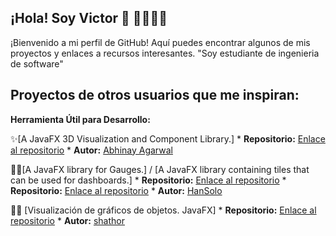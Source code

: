## ¡Hola! Soy Victor 👋 👨‍💻👩‍🎓
¡Bienvenido a mi perfil de GitHub! Aquí puedes encontrar algunos de mis proyectos y enlaces a recursos interesantes. "Soy estudiante de ingenieria de software"

## Proyectos de otros usuarios que me inspiran:

**Herramienta Útil para Desarrollo:**

✨[A JavaFX 3D Visualization and Component Library.]
    * **Repositorio:** [Enlace al repositorio](https://github.com/FXyz/FXyz)
    * **Autor:** [Abhinay Agarwal](https://github.com/abhinayagarwal)

🤠🔫[A JavaFX library for Gauges.] / [A JavaFX library containing tiles that can be used for dashboards.]
    * **Repositorio:** [Enlace al repositorio](https://github.com/HanSolo/Medusa)
    * **Repositorio:** [Enlace al repositorio](https://github.com/HanSolo/tilesfx)
    * **Autor:** [HanSolo](https://github.com/HanSolo)

👨‍💻 [Visualización de gráficos de objetos. JavaFX]
    * **Repositorio:** [Enlace al repositorio](https://github.com/Nurtak/ObjectGraphVisualization)
    * **Autor:** [shathor](https://github.com/shathor)


    
<!--
**Vichugo02-ai/Vichugo02-ai** is a ✨ _special_ ✨ repository because its `README.md` (this file) appears on your GitHub profile.

Here are some ideas to get you started:

- 🔭 I’m currently working on ...
- 🌱 I’m currently learning ...
- 👯 I’m looking to collaborate on ...
- 🤔 I’m looking for help with ...
- 💬 Ask me about ...
- 📫 How to reach me: ...
- 😄 Pronouns: ...
- ⚡ Fun fact: ...
-->
